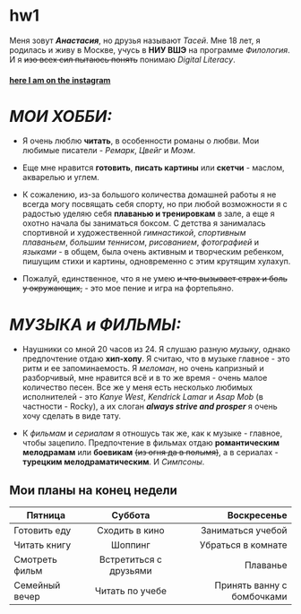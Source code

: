# hw1
Меня зовут *__Анастасия__*, но друзья называют *Тасей*. Мне 18 лет, я родилась и живу в Москве, учусь в **НИУ ВШЭ** на программе *Филология*. 
И я ~~изо всех сил пытаюсь понять~~ понимаю *Digital Literacy*.   
#### [here I am on the instagram](http://www.instagram.com/whereistasya)  
# *__МОИ ХОББИ:__* 
  + Я очень люблю **читать**, в особенности романы о любви. Мои любимые писатели - *Ремарк*, *Цвейг* и *Моэм*. 
  - Еще мне нравится **готовить**, **писать картины** или **скетчи** - маслом, акварелью и углем. 
  + К сожалению, из-за большого количества домашней работы я не всегда могу посвящать себя спорту, но при любой возможности я с радостью уделяю себя **плаванью и тренировкам** в зале, а еще я охотно начала бы заниматься боксом. С детства я занималась спортивной и художественной *гимнастикой*, *спортивным плаваньем*, *большим теннисом*, *рисованием*, *фотографией* и *языками* - в общем, была очень активным и творческим ребенком, пишущим стихи и картины, одновременно с этим крутящим хулахуп. 
  - Пожалуй, единственное, что я не умею ~~и что вызывает страх и боль у окружающих,~~ - это мое пение и игра на фортепьяно.
# *__МУЗЫКА и ФИЛЬМЫ:__* 
+ Наушники со мной 20 часов из 24. Я слушаю разную *музыку*, однако предпочтение отдаю **хип-хопу**. Я считаю, что в музыке главное - это ритм и ее запоминаемость. Я *меломан*, но очень капризный и разборчивый, мне нравится всё и в то же время - очень малое количество песен. Все же у меня есть несколько любимых исполнителей - это *Kanye West*, *Kendrick Lamar* и *Asap Mob* (в частности - Rocky), а их слоган **_always strive and prosper_** я очень хочу сделать в виде тату. 
- К *фильмам* и *сериалам* я отношусь так же, как к музыке - главное, чтобы зацепило. Предпочтение в фильмах отдаю **романтическим мелодрамам** или **боевикам** ~~(из огня да в полымя)~~, а в сериалах - **турецким мелодраматическим**. И *Симпсоны*.

## Мои планы на конец недели

Пятница|Суббота|Воскресенье
---|:---:|---:
Готовить еду|Сходить в кино|Заниматься учебой
Читать книгу|Шоппинг|Убраться в комнате
Смотреть фильм|Встретиться с друзьями|Плаванье
Семейный вечер|Читать по учебе|Принять ванну с бомбочками

